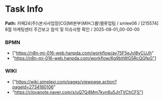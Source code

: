 # Task Info

**Path:** 카페24(주)\본사사업장\[CG]MI본부\MIH그룹\밸류업팀 / smlee06 / [215574] 8월 마케팅센터 주간보고 참석 및 이슈사항 확인 / 2025-08-01_00-00-00

### BPMN
- ["https://n8n-mi-016-web.hanpda.com/workflow/ay75F5eJvl8yCUJh"
- "https://n8n-mi-016-web.hanpda.com/workflow/6g9bltWG5RcQGfpG"]

### WIKI
- ["https://wiki.simplexi.com/pages/viewpage.action?pageId=2734180106"
- "https://clovanote.naver.com/s/uQ7Q4Mm7kyn6u5JnTVChCFS"]

